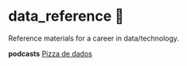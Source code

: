 # data_reference :game_die:

Reference materials for a career in data/technology.   

**podcasts**
[Pizza de dados](https://open.spotify.com/show/5k0Ei0MSg5BuiHshr43aSg?si=ba8099dc380d40bc&nd=1)
